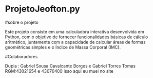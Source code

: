 # ProjetoJeofton.py

#sobre o projeto

Este projeto consiste em uma calculadora interativa desenvolvida em Python, com o objetivo de fornecer funcionalidades básicas de cálculo aritmético, juntamente com a capacidade de calcular áreas de formas geométricas simples e o Índice de Massa Corporal (IMC).

#Colaboradores

Dupla : Gabriel Sousa Cavalcante Borges e Gabriel Torres Tomas  
RGM:43021654 e 43070400
isso aqui eu muei no site 